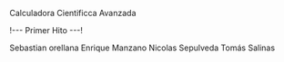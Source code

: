 Calculadora Cientificca Avanzada


!--- Primer Hito ---!

Sebastian orellana 
Enrique Manzano
Nicolas Sepulveda
Tomás Salinas
